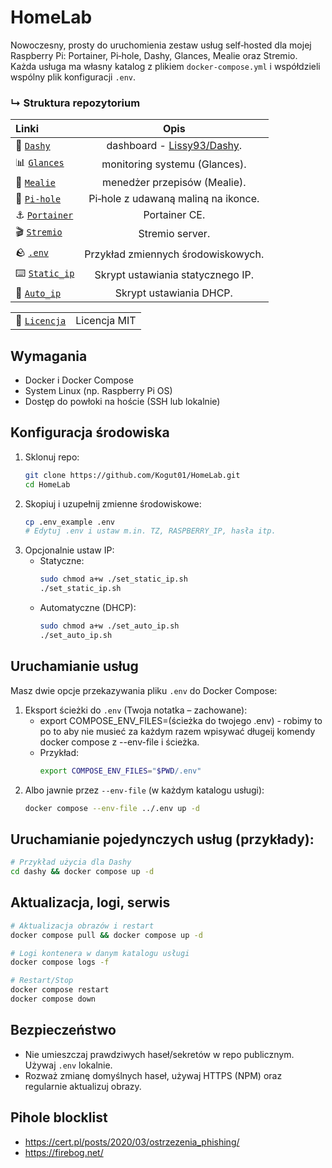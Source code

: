# HomeLab

Nowoczesny, prosty do uruchomienia zestaw usług self‑hosted dla mojej Raspberry Pi: Portainer, Pi‑hole, Dashy, Glances, Mealie oraz Stremio. Każda usługa ma własny katalog z plikiem `docker-compose.yml` i współdzieli wspólny plik konfiguracji `.env`.

### ↳ Struktura repozytorium

<div align="center">

| Linki | Opis |
| :--- | :---: |
| 🚀 [`Dashy`](../dashy/docker-compose.yml) | dashboard - [Lissy93/Dashy](https://github.com/Lissy93/dashy). |
| 📊 [`Glances`](../glances/docker-compose.yml) | monitoring systemu (Glances). |
| 🍔 [`Mealie`](../mealie/docker-compose.yml) | menedżer przepisów (Mealie). |
| 🍓 [`Pi-hole`](../pihole/docker-compose.yml) | Pi‑hole z udawaną maliną na ikonce. |
| ⚓️ [`Portainer`](../portainer/docker-compose.yml) | Portainer CE. |
| 🎬 [`Stremio`](../stremio/docker-compose.yml) | Stremio server. |
| 🪨 [`.env`](../.env_example) | Przykład zmiennych środowiskowych. | 
| ⌨️ [`Static_ip`](../set_static_ip.sh) | Skrypt ustawiania statycznego IP. |
| 🚌 [`Auto_ip`](../set_auto_ip.sh) | Skrypt ustawiania DHCP. |

| | |
| :--- | :---: |
| 📜 [`Licencja`](../LICENSE) | Licencja MIT |

</div>


## Wymagania
- Docker i Docker Compose
- System Linux (np. Raspberry Pi OS)
- Dostęp do powłoki na hoście (SSH lub lokalnie)

## Konfiguracja środowiska
1. Sklonuj repo:
   ```sh
   git clone https://github.com/Kogut01/HomeLab.git
   cd HomeLab
   ```
2. Skopiuj i uzupełnij zmienne środowiskowe:
   ```sh
   cp .env_example .env
   # Edytuj .env i ustaw m.in. TZ, RASPBERRY_IP, hasła itp.
   ```
3. Opcjonalnie ustaw IP:
   - Statyczne:  
     ```sh
     sudo chmod a+w ./set_static_ip.sh
     ./set_static_ip.sh
     ```
   - Automatyczne (DHCP):  
     ```sh
     sudo chmod a+w ./set_auto_ip.sh
     ./set_auto_ip.sh
     ```

## Uruchamianie usług
Masz dwie opcje przekazywania pliku `.env` do Docker Compose:

1. Eksport ścieżki do `.env` (Twoja notatka – zachowane):
    - export COMPOSE_ENV_FILES=(ścieżka do twojego .env) - robimy to po to aby nie musieć za każdym razem wpisywać długeij komendy docker compose z --env-file i ścieżka.
    - Przykład:
        ```sh
        export COMPOSE_ENV_FILES="$PWD/.env"
        ```
2. Albo jawnie przez `--env-file` (w każdym katalogu usługi):
    ```sh
    docker compose --env-file ../.env up -d
    ```

## Uruchamianie pojedynczych usług (przykłady):
```sh
# Przykład użycia dla Dashy
cd dashy && docker compose up -d
```

## Aktualizacja, logi, serwis
```sh
# Aktualizacja obrazów i restart
docker compose pull && docker compose up -d

# Logi kontenera w danym katalogu usługi
docker compose logs -f

# Restart/Stop
docker compose restart
docker compose down
```


## Bezpieczeństwo
- Nie umieszczaj prawdziwych haseł/sekretów w repo publicznym. Używaj `.env` lokalnie.
- Rozważ zmianę domyślnych haseł, używaj HTTPS (NPM) oraz regularnie aktualizuj obrazy.

## Pihole blocklist
- https://cert.pl/posts/2020/03/ostrzezenia_phishing/
- https://firebog.net/